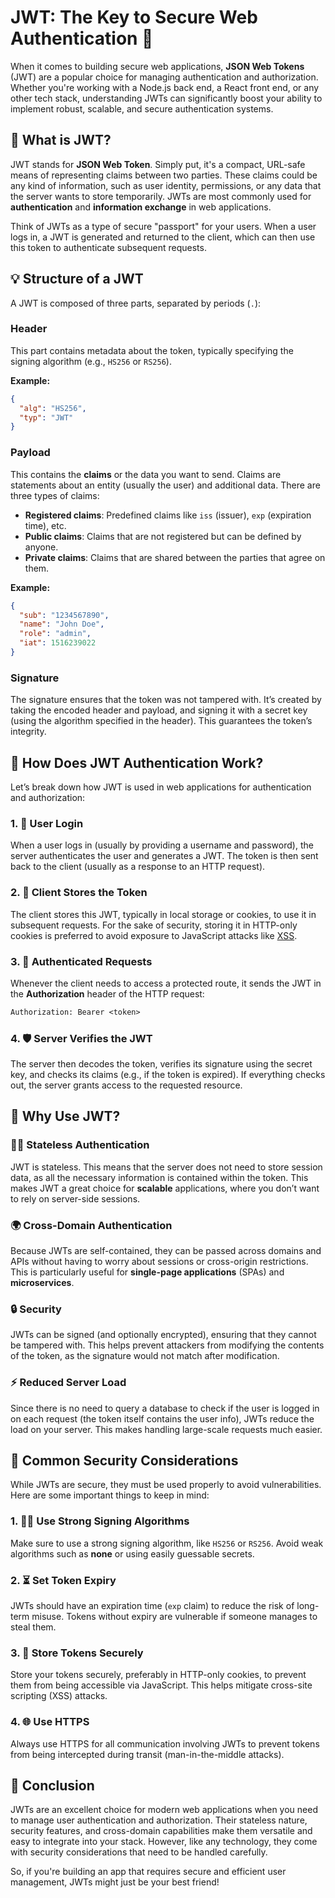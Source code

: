 # JWT: The Key to Secure Web Authentication 🔐
When it comes to building secure web applications, **JSON Web Tokens** (JWT) are a popular choice for managing authentication and authorization. Whether you're working with a Node.js back end, a React front end, or any other tech stack, understanding JWTs can significantly boost your ability to implement robust, scalable, and secure authentication systems.

## 🧐 What is JWT?
JWT stands for **JSON Web Token**. Simply put, it's a compact, URL-safe means of representing claims between two parties. These claims could be any kind of information, such as user identity, permissions, or any data that the server wants to store temporarily. JWTs are most commonly used for **authentication** and **information exchange** in web applications.

Think of JWTs as a type of secure "passport" for your users. When a user logs in, a JWT is generated and returned to the client, which can then use this token to authenticate subsequent requests.

## 💡 Structure of a JWT
A JWT is composed of three parts, separated by periods (`.`):
### Header
This part contains metadata about the token, typically specifying the signing algorithm (e.g., `HS256` or `RS256`).

**Example:**
```json
{
  "alg": "HS256",
  "typ": "JWT"
}
```

### Payload
This contains the **claims** or the data you want to send. Claims are statements about an entity (usually the user) and additional data. There are three types of claims:
- **Registered claims**: Predefined claims like `iss` (issuer), `exp` (expiration time), etc.
- **Public claims**: Claims that are not registered but can be defined by anyone.
- **Private claims**: Claims that are shared between the parties that agree on them.

**Example:**
```json
{
  "sub": "1234567890",
  "name": "John Doe",
  "role": "admin",
  "iat": 1516239022
}
```

### Signature
The signature ensures that the token was not tampered with. It’s created by taking the encoded header and payload, and signing it with a secret key (using the algorithm specified in the header). This guarantees the token’s integrity.

## 🔑 How Does JWT Authentication Work?
Let’s break down how JWT is used in web applications for authentication and authorization:
### 1. 🔑 User Login
When a user logs in (usually by providing a username and password), the server authenticates the user and generates a JWT. The token is then sent back to the client (usually as a response to an HTTP request).
### 2. 💾 Client Stores the Token 
The client stores this JWT, typically in local storage or cookies, to use it in subsequent requests. For the sake of security, storing it in HTTP-only cookies is preferred to avoid exposure to JavaScript attacks like [XSS](/Terminology.md#xxs).

### 3. 📨 Authenticated Requests
Whenever the client needs to access a protected route, it sends the JWT in the **Authorization** header of the HTTP request:
```txt
Authorization: Bearer <token>
```

### 4. 🛡️ Server Verifies the JWT
The server then decodes the token, verifies its signature using the secret key, and checks its claims (e.g., if the token is expired). If everything checks out, the server grants access to the requested resource.

## 🌟 Why Use JWT?
### 🧑‍💻 Stateless Authentication 
JWT is stateless. This means that the server does not need to store session data, as all the necessary information is contained within the token. This makes JWT a great choice for **scalable** applications, where you don’t want to rely on server-side sessions.
### 🌍 Cross-Domain Authentication
Because JWTs are self-contained, they can be passed across domains and APIs without having to worry about sessions or cross-origin restrictions. This is particularly useful for **single-page applications** (SPAs) and **microservices**.

### 🔒 Security
JWTs can be signed (and optionally encrypted), ensuring that they cannot be tampered with. This helps prevent attackers from modifying the contents of the token, as the signature would not match after modification.

### ⚡ Reduced Server Load
Since there is no need to query a database to check if the user is logged in on each request (the token itself contains the user info), JWTs reduce the load on your server. This makes handling large-scale requests much easier.

## 🔐 Common Security Considerations
While JWTs are secure, they must be used properly to avoid vulnerabilities. Here are some important things to keep in mind:
### 1. 🏋️‍♀️ Use Strong Signing Algorithms
Make sure to use a strong signing algorithm, like `HS256` or `RS256`. Avoid weak algorithms such as **none** or using easily guessable secrets.

### 2. ⏳ Set Token Expiry
JWTs should have an expiration time (`exp` claim) to reduce the risk of long-term misuse. Tokens without expiry are vulnerable if someone manages to steal them.

### 3. 🏰 Store Tokens Securely
Store your tokens securely, preferably in HTTP-only cookies, to prevent them from being accessible via JavaScript. This helps mitigate cross-site scripting (XSS) attacks.

### 4. 🌐 Use HTTPS
Always use HTTPS for all communication involving JWTs to prevent tokens from being intercepted during transit (man-in-the-middle attacks).

## 🏁 Conclusion
JWTs are an excellent choice for modern web applications when you need to manage user authentication and authorization. Their stateless nature, security features, and cross-domain capabilities make them versatile and easy to integrate into your stack. However, like any technology, they come with security considerations that need to be handled carefully.

So, if you're building an app that requires secure and efficient user management, JWTs might just be your best friend!